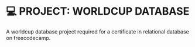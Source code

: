 # 💻 PROJECT: WORLDCUP DATABASE

A worldcup database project required for a certificate in relational database on freecodecamp.
